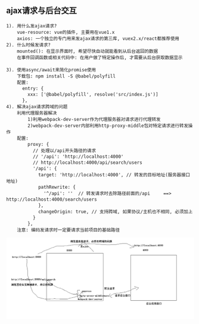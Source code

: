 ## ajax请求与后台交互
    1). 用什么发ajax请求?
        vue-resource: vue的插件, 主要用在vue1.x
        axios: 一个独立的专门用来发ajax请求的第三库, vuex2.x/react都推荐使用
    2). 什么时候发请求?
        mounted(): 在显示界面时, 希望尽快自动就能看到从后台返回的数据
        在事件回调函数或相关代码中: 在用户做了特定操作后, 才需要从后台获取数据显示

    3). 使用async/await来简化promise使用
        下载包: npm install -S @babel/polyfill
        配置: 
          entry: {
            xxx: ['@babel/polyfill', resolve('src/index.js')]
          },
    4). 解决ajax请求跨域的问题
        利用代理服务器解决
            1)利用webpack-dev-server作为代理服务器对请求进行代理转发
            2)webpack-dev-server内部利用http-proxy-middle包对特定请求进行转发操作
        配置:
            proxy: {
              // 处理以/api开头路径的请求
              // '/api': 'http://localhost:4000'
              // http://localhost:4000/api/search/users   
              '/api': {
                target: 'http://localhost:4000', // 转发的目标地址(服务器接口地址)
                pathRewrite: {
                  '^/api': ''  // 转发请求时去除路径前面的/api     ==> http://localhost:4000/search/users
                },
                changeOrigin: true, // 支持跨域, 如果协议/主机也不相同, 必须加上
              }
            },
        注意: 编码发请求时一定要请求当前项目的基础路径
![](./imgs/代理服务器解决跨域问题.png)